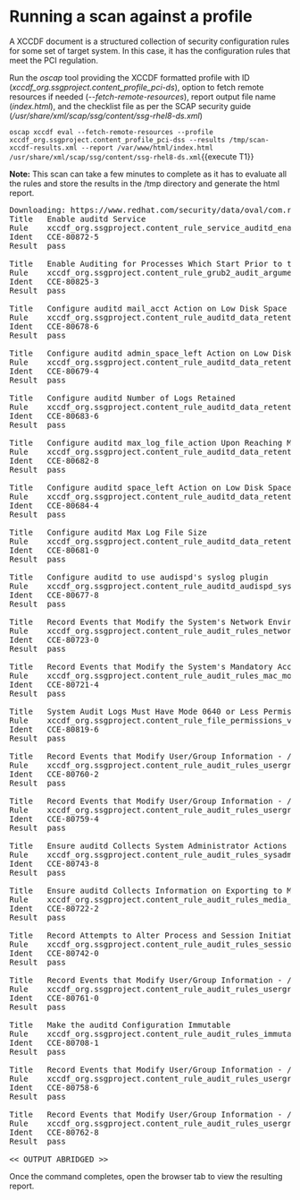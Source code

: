 # Running a scan against a profile

A XCCDF document is a structured collection of security configuration rules for some set of target system. In this case, it has the 
configuration rules that meet the PCI regulation.

Run the *oscap* tool providing the XCCDF formatted profile with ID (*xccdf_org.ssgproject.content_profile_pci-ds*), option to fetch remote resources if needed (*--fetch-remote-resources*), report output file name (*index.html*), and the checklist file as per the SCAP security guide (*/usr/share/xml/scap/ssg/content/ssg-rhel8-ds.xml*)

`oscap xccdf eval --fetch-remote-resources --profile xccdf_org.ssgproject.content_profile_pci-dss --results /tmp/scan-xccdf-results.xml --report /var/www/html/index.html /usr/share/xml/scap/ssg/content/ssg-rhel8-ds.xml`{{execute T1}}

__Note:__ This scan can take a few minutes to complete as it has to evaluate all the rules and store the results in the /tmp directory and generate the html report.  

<pre class="file">
Downloading: https://www.redhat.com/security/data/oval/com.redhat.rhsa-RHEL8.xml ... ok
Title   Enable auditd Service
Rule    xccdf_org.ssgproject.content_rule_service_auditd_enabled
Ident   CCE-80872-5
Result  pass

Title   Enable Auditing for Processes Which Start Prior to the Audit Daemon
Rule    xccdf_org.ssgproject.content_rule_grub2_audit_argument
Ident   CCE-80825-3
Result  pass

Title   Configure auditd mail_acct Action on Low Disk Space
Rule    xccdf_org.ssgproject.content_rule_auditd_data_retention_action_mail_acct
Ident   CCE-80678-6
Result  pass

Title   Configure auditd admin_space_left Action on Low Disk Space
Rule    xccdf_org.ssgproject.content_rule_auditd_data_retention_admin_space_left_action
Ident   CCE-80679-4
Result  pass

Title   Configure auditd Number of Logs Retained
Rule    xccdf_org.ssgproject.content_rule_auditd_data_retention_num_logs
Ident   CCE-80683-6
Result  pass

Title   Configure auditd max_log_file_action Upon Reaching Maximum Log Size
Rule    xccdf_org.ssgproject.content_rule_auditd_data_retention_max_log_file_action
Ident   CCE-80682-8
Result  pass

Title   Configure auditd space_left Action on Low Disk Space
Rule    xccdf_org.ssgproject.content_rule_auditd_data_retention_space_left_action
Ident   CCE-80684-4
Result  pass

Title   Configure auditd Max Log File Size
Rule    xccdf_org.ssgproject.content_rule_auditd_data_retention_max_log_file
Ident   CCE-80681-0
Result  pass

Title   Configure auditd to use audispd's syslog plugin
Rule    xccdf_org.ssgproject.content_rule_auditd_audispd_syslog_plugin_activated
Ident   CCE-80677-8
Result  pass

Title   Record Events that Modify the System's Network Environment
Rule    xccdf_org.ssgproject.content_rule_audit_rules_networkconfig_modification
Ident   CCE-80723-0
Result  pass

Title   Record Events that Modify the System's Mandatory Access Controls
Rule    xccdf_org.ssgproject.content_rule_audit_rules_mac_modification
Ident   CCE-80721-4
Result  pass

Title   System Audit Logs Must Have Mode 0640 or Less Permissive
Rule    xccdf_org.ssgproject.content_rule_file_permissions_var_log_audit
Ident   CCE-80819-6
Result  pass

Title   Record Events that Modify User/Group Information - /etc/security/opasswd
Rule    xccdf_org.ssgproject.content_rule_audit_rules_usergroup_modification_opasswd
Ident   CCE-80760-2
Result  pass

Title   Record Events that Modify User/Group Information - /etc/gshadow
Rule    xccdf_org.ssgproject.content_rule_audit_rules_usergroup_modification_gshadow
Ident   CCE-80759-4
Result  pass

Title   Ensure auditd Collects System Administrator Actions
Rule    xccdf_org.ssgproject.content_rule_audit_rules_sysadmin_actions
Ident   CCE-80743-8
Result  pass

Title   Ensure auditd Collects Information on Exporting to Media (successful)
Rule    xccdf_org.ssgproject.content_rule_audit_rules_media_export
Ident   CCE-80722-2
Result  pass

Title   Record Attempts to Alter Process and Session Initiation Information
Rule    xccdf_org.ssgproject.content_rule_audit_rules_session_events
Ident   CCE-80742-0
Result  pass

Title   Record Events that Modify User/Group Information - /etc/passwd
Rule    xccdf_org.ssgproject.content_rule_audit_rules_usergroup_modification_passwd
Ident   CCE-80761-0
Result  pass

Title   Make the auditd Configuration Immutable
Rule    xccdf_org.ssgproject.content_rule_audit_rules_immutable
Ident   CCE-80708-1
Result  pass

Title   Record Events that Modify User/Group Information - /etc/group
Rule    xccdf_org.ssgproject.content_rule_audit_rules_usergroup_modification_group
Ident   CCE-80758-6
Result  pass

Title   Record Events that Modify User/Group Information - /etc/shadow
Rule    xccdf_org.ssgproject.content_rule_audit_rules_usergroup_modification_shadow
Ident   CCE-80762-8
Result  pass

<< OUTPUT ABRIDGED >>
</pre>

Once the command completes, open the browser tab to view the resulting report.


